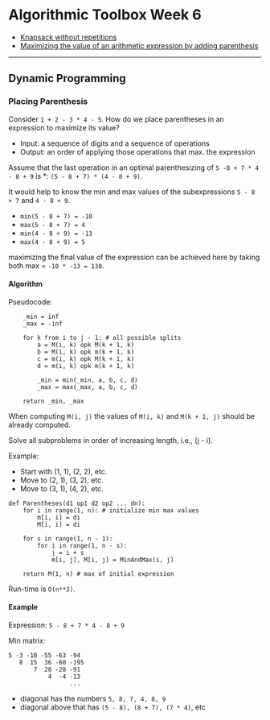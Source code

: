 # Algorithmic Toolbox Week 6

* [Knapsack without repetitions](https://github.com/IAjimi/Data-Structures-and-Algorithms-Coursera/blob/master/1%20-%20Algorithmic%20Toolbox/Week%206%20-%20Dynamic%20Programming%202/week6_part1_knapsack.py)
* [Maximizing the value of an arithmetic expression by adding parenthesis](https://github.com/IAjimi/Data-Structures-and-Algorithms-Coursera/blob/master/1%20-%20Algorithmic%20Toolbox/Week%206%20-%20Dynamic%20Programming%202/week6_part3_max_parenthesis.py)

---

## Dynamic Programming
### Placing Parenthesis
Consider `1 + 2 - 3 * 4 - 5`. How do we place 
parentheses in an expression to maximize its value?

* Input: a sequence of digits and a sequence of operations
* Output: an order of applying those operations that max. the expression

Assume that the last operation in an optimal parenthesizing
of `5 -8 + 7 * 4 - 8 + 9` is *: `(5 - 8 + 7) * (4 - 8 + 9)`.

It would help to know the min and max values of the subexpressions
`5 - 8 + 7` and `4 - 8 + 9`.

* `min(5 - 8 + 7) = -10`
* `max(5 - 8 + 7) = 4`
* `min(4 - 8 + 9) = -13`
* `max(4 - 8 + 9) = 5`

maximizing the final value of the expression can be achieved here
by taking both max = `-10 * -13 = 130`.

#### Algorithm
Pseudocode:
```
	_min = inf
	_max = -inf

	for k from i to j - 1: # all possible splits
		a = M(i, k) opk M(k + 1, k)
		b = M(i, k) opk m(k + 1, k)
		c = m(i, k) opk M(k + 1, k)
		d = m(i, k) opk m(k + 1, k)

		_min = min(_min, a, b, c, d)
		_max = max(_max, a, b, c, d)

	return _min, _max
```
When computing `M(i, j)` the values of `M(i, k)` and `M(k + 1, j)`
should be already computed.

Solve all subproblems in order of increasing length, i.e., (j - i).

Example:
* Start with (1, 1), (2, 2), etc.
* Move to (2, 1), (3, 2), etc.
* Move to (3, 1), (4, 2), etc.
```
def Parentheses(d1 op1 d2 op2 ... dn):
	for i in range(1, n): # initialize min max values
		m[i, i] = di
		M[i, i] = di

	for s in range(1, n - 1):
		for i in range(1, n - s):
			j = i + s
			m[i, j], M[i, j] = MinAndMax(i, j)

	return M(1, n) # max of initial expression
```
Run-time is `O(n**3)`.

#### Example
Expression: `5 - 8 + 7 * 4 - 8 + 9`

Min matrix:
```
5 -3 -10 -55 -63 -94
   8  15  36 -60 -195
       7  28 -28 -91
           4  -4 -13
                 ...
```

* diagonal has the numbers `5, 8, 7, 4, 8, 9`
* diagonal above that has `(5 - 8), (8 + 7), (7 * 4)`, etc

